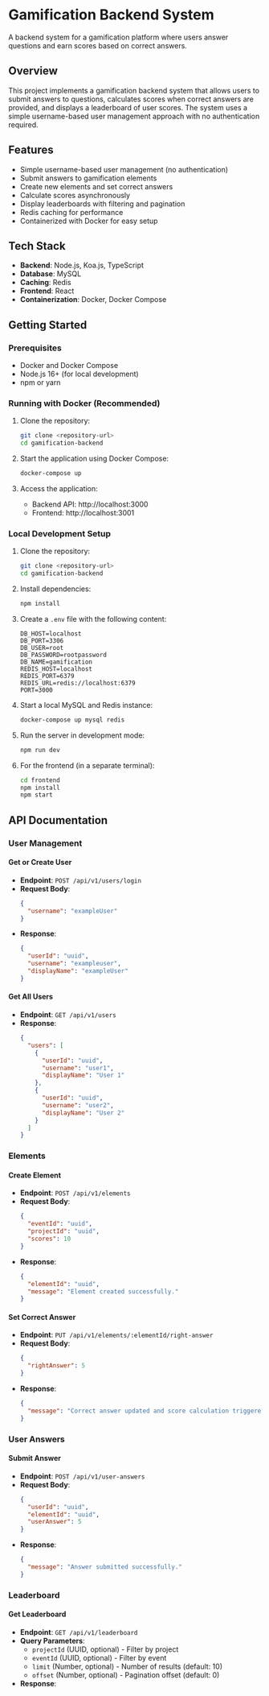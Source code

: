 # Gamification Backend System

A backend system for a gamification platform where users answer questions and earn scores based on correct answers.

## Overview

This project implements a gamification backend system that allows users to submit answers to questions, calculates scores when correct answers are provided, and displays a leaderboard of user scores. The system uses a simple username-based user management approach with no authentication required.

## Features

- Simple username-based user management (no authentication)
- Submit answers to gamification elements
- Create new elements and set correct answers
- Calculate scores asynchronously
- Display leaderboards with filtering and pagination
- Redis caching for performance
- Containerized with Docker for easy setup

## Tech Stack

- **Backend**: Node.js, Koa.js, TypeScript
- **Database**: MySQL
- **Caching**: Redis
- **Frontend**: React
- **Containerization**: Docker, Docker Compose

## Getting Started

### Prerequisites

- Docker and Docker Compose
- Node.js 16+ (for local development)
- npm or yarn

### Running with Docker (Recommended)

1. Clone the repository:

   ```bash
   git clone <repository-url>
   cd gamification-backend
   ```

2. Start the application using Docker Compose:

   ```bash
   docker-compose up
   ```

3. Access the application:
   - Backend API: http://localhost:3000
   - Frontend: http://localhost:3001

### Local Development Setup

1. Clone the repository:

   ```bash
   git clone <repository-url>
   cd gamification-backend
   ```

2. Install dependencies:

   ```bash
   npm install
   ```

3. Create a `.env` file with the following content:

   ```
   DB_HOST=localhost
   DB_PORT=3306
   DB_USER=root
   DB_PASSWORD=rootpassword
   DB_NAME=gamification
   REDIS_HOST=localhost
   REDIS_PORT=6379
   REDIS_URL=redis://localhost:6379
   PORT=3000
   ```

4. Start a local MySQL and Redis instance:

   ```bash
   docker-compose up mysql redis
   ```

5. Run the server in development mode:

   ```bash
   npm run dev
   ```

6. For the frontend (in a separate terminal):
   ```bash
   cd frontend
   npm install
   npm start
   ```

## API Documentation

### User Management

#### Get or Create User

- **Endpoint**: `POST /api/v1/users/login`
- **Request Body**:
  ```json
  {
    "username": "exampleUser"
  }
  ```
- **Response**:
  ```json
  {
    "userId": "uuid",
    "username": "exampleuser",
    "displayName": "exampleUser"
  }
  ```

#### Get All Users

- **Endpoint**: `GET /api/v1/users`
- **Response**:
  ```json
  {
    "users": [
      {
        "userId": "uuid",
        "username": "user1",
        "displayName": "User 1"
      },
      {
        "userId": "uuid",
        "username": "user2",
        "displayName": "User 2"
      }
    ]
  }
  ```

### Elements

#### Create Element

- **Endpoint**: `POST /api/v1/elements`
- **Request Body**:
  ```json
  {
    "eventId": "uuid",
    "projectId": "uuid",
    "scores": 10
  }
  ```
- **Response**:
  ```json
  {
    "elementId": "uuid",
    "message": "Element created successfully."
  }
  ```

#### Set Correct Answer

- **Endpoint**: `PUT /api/v1/elements/:elementId/right-answer`
- **Request Body**:
  ```json
  {
    "rightAnswer": 5
  }
  ```
- **Response**:
  ```json
  {
    "message": "Correct answer updated and score calculation triggered."
  }
  ```

### User Answers

#### Submit Answer

- **Endpoint**: `POST /api/v1/user-answers`
- **Request Body**:
  ```json
  {
    "userId": "uuid",
    "elementId": "uuid",
    "userAnswer": 5
  }
  ```
- **Response**:
  ```json
  {
    "message": "Answer submitted successfully."
  }
  ```

### Leaderboard

#### Get Leaderboard

- **Endpoint**: `GET /api/v1/leaderboard`
- **Query Parameters**:
  - `projectId` (UUID, optional) - Filter by project
  - `eventId` (UUID, optional) - Filter by event
  - `limit` (Number, optional) - Number of results (default: 10)
  - `offset` (Number, optional) - Pagination offset (default: 0)
- **Response**:

